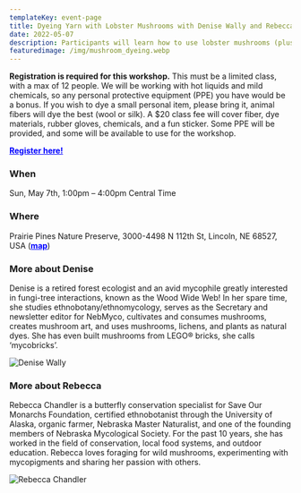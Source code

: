 ```yaml
---
templateKey: event-page
title: Dyeing Yarn with Lobster Mushrooms with Denise Wally and Rebecca Chandler
date: 2022-05-07
description: Participants will learn how to use lobster mushrooms (plus examples of a few others) to dye wool yarn and silk fabric. We use mordant to make the dyes deeper and colorfast. We will also alter the pH to get a different color palette. 
featuredimage: /img/mushroom_dyeing.webp
---
```


**Registration is required for this workshop.** This must be a limited class, with a max of 12 people. 
We will be working with hot liquids and mild chemicals, so any personal protective equipment (PPE) you have would be a bonus. If you wish to dye a small personal item, please bring it, animal fibers will dye the best (wool or silk). A $20 class fee will cover fiber, dye materials, rubber gloves, chemicals, and a fun sticker. Some PPE will be provided, and some will be available to use for the workshop.

<a style="color:blue; font-weight:bold" target="_blank" href="https://forms.gle/ABhez8q5eG9CBJ5u7">Register here!</a>

### When
Sun, May 7th, 1:00pm – 4:00pm Central Time

### Where
Prairie Pines Nature Preserve, 3000-4498 N 112th St, Lincoln, NE 68527, USA (<a style="color:blue; font-weight:bold" target="_blank" href="https://maps.google.com/maps?hl=en&q=Prairie%20Pines%20Nature%20Preserve%2C%203000-4498%20N%20112th%20St%2C%20Lincoln%2C%20NE%2068527%2C%20USA">map</a>)

### More about Denise
Denise is a retired forest ecologist and an avid mycophile greatly interested in fungi-tree interactions, known as the Wood Wide Web! In her spare time, she studies ethnobotany/ethnomycology, serves as the Secretary and newsletter editor for NebMyco, cultivates and consumes mushrooms, creates mushroom art, and uses mushrooms, lichens, and plants as natural dyes. She has even built mushrooms from LEGO® bricks, she calls ‘mycobricks’.

![Denise Wally](/img/people/denise.webp "Denise Wally")

### More about Rebecca

Rebecca Chandler is a butterfly conservation specialist for Save Our Monarchs Foundation, certified ethnobotanist through the University of Alaska, organic farmer, Nebraska Master Naturalist, and one of the founding members of Nebraska Mycological Society. For the past 10 years, she has worked in the field of conservation, local food systems, and outdoor education. Rebecca loves foraging for wild mushrooms, experimenting with mycopigments and sharing her passion with others.

![Rebecca Chandler](/img/people/becki.webp "Rebecca Chandler")

